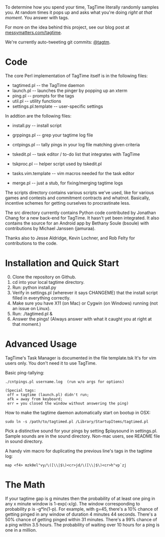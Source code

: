 To determine how you spend your time, TagTime literally randomly samples you.
At random times it pops up and asks what you're doing *right at that moment*.
You answer with tags.

For more on the idea behind this project, see our blog post at
[messymatters.com/tagtime](http://messymatters.com/tagtime ).

We're currently auto-tweeting git commits: [@tagtm](http://twitter.com/tagtm ).

# Code 

The core Perl implementation of TagTime itself is in the following files:

* tagtimed.pl -- the TagTime daemon
* launch.pl -- launches the pinger by popping up an xterm
* ping.pl -- prompts for the tags
* util.pl -- utility functions
* settings.pl.template -- user-specific settings

In addtion are the following files:

* install.py -- install script
* grppings.pl -- grep your tagtime log file
* cntpings.pl -- tally pings in your log file matching given criteria

* tskedit.pl -- task editor / to-do list that integrates with TagTime
* tskproc.pl -- helper script used by tskedit.pl
* tasks.vim.template -- vim macros needed for the task editor

* merge.pl -- just a stub, for fixing/merging tagtime logs

The scripts directory contains various scripts we've used, like for various games and contests and commitment contracts and whatnot. 
Basically, incentive schemes for getting ourselves to procrastinate less.

The src directory currently contains Python code contributed by Jonathan Chang for a new back-end for TagTime. It hasn't yet been integrated.
It also contains the source for an Android app by Bethany Soule (bsoule) with contributions by Michael Janssen (jamuraa).

Thanks also to Jesse Aldridge, Kevin Lochner, and Rob Felty for contributions to the code.

# Installation and Quick Start

0. Clone the repository on Github.
1. cd into your local tagtime directory.
2. Run: python install.py <username>
3. Verify in settings.pl (wherever it says CHANGEME) that the install
   script filled in everything correctly.
4. Make sure you have X11 (on Mac) or Cygwin (on Windows) running (not an issue on Linux).
5. Run: ./tagtimed.pl &
6. Answer the pings!
   (Always answer with what it caught you at right at that moment.)

# Advanced Usage

TagTime's Task Manager is documented in the file template.tsk
It's for vim users only.  You don't need it to use TagTime.

Basic ping-tallying: 

    ./cntpings.pl username.log  (run w/o args for options)

    (Special tags: 
     off = tagtime (launch.pl) didn't run;
     afk = away from keyboard;
     err = you closed the window without answering the ping)

How to make the tagtime daemon automatically start on bootup in OSX:

    sudo ln -s /path/to/tagtimed.pl /Library/StartupItems/tagtimed.pl

Pick a distinctive sound for your pings by setting $playsound in 
settings.pl. Sample sounds are in the sound directory. Non-mac users, 
see README file in sound directory.

A handy vim macro for duplicating the previous line's tags in the tagtime log:

    map <f4> mzk0el"vy/\([\\|$\)<cr>jd/\([\\|$\)<cr>h"vp`zj

# The Math

If your tagtime gap is g minutes then the probability of at least one ping
in any x minute window is 1-exp(-x/g).
The window corresponding to probability p is -g*ln(1-p).
For example, with g=45, there's a 10% chance of getting pinged in any window
of duration 4 minutes 44 seconds.  There's a 50% chance of getting pinged within 31 minutes.
There's a 99% chance of a ping within 3.5 hours.
The probability of waiting over 10 hours for a ping is one in a million.

